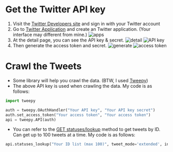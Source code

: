 # Get the Twitter API key
 1. Visit the [Twitter Developers site](https://developer.twitter.com/) and sign in with your Twitter account
 2. Go to [Twitter Application](https://dev.twitter.com/apps/) and create an Twitter application. (Your interface may different from mine.)
 ![apps](https://raw.githubusercontent.com/jerry0319/Crawler/master/pic/apps.jpg)
 3. At the detail page, you can see the API key & secret.
 ![detail](https://raw.githubusercontent.com/jerry0319/Crawler/master/pic/detail.jpg)
 ![API key](https://raw.githubusercontent.com/jerry0319/Crawler/master/pic/API%20key.jpg)
 4. Then generate the access token and secret.
 ![generate](https://raw.githubusercontent.com/jerry0319/Crawler/master/pic/generate.jpg)
 ![access token](https://raw.githubusercontent.com/jerry0319/Crawler/master/pic/access%20token.jpg)
 
 # Crawl the Tweets
 * Some library will help you crawl the data. (BTW, I used [Tweepy](https://www.tweepy.org/))
 * The above API key is used when crawling the data.
 My code is as follows:
 ```python
import tweepy

auth = tweepy.OAuthHandler("Your API key", "Your API key secret")
auth.set_access_token("Your access token", "Your access token")
api = tweepy.API(auth)
```
* You can refer to the [GET statuses/lookup](https://developer.twitter.com/en/docs/twitter-api/v1/tweets/post-and-engage/api-reference/get-statuses-lookup) method to get tweets by ID. Can get up to 100 tweets at a time.
 My code is as follows:
```python
api.statuses_lookup("Your ID list (max 100)", tweet_mode='extended', include_entities=True)
```
